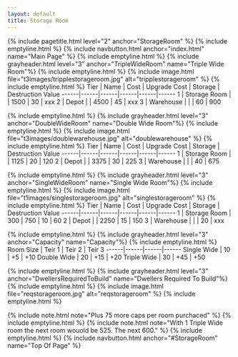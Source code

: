 ```yaml
---
layout: default
title: Storage Room
---
```

{% include pagetitle.html level="2" anchor="StorageRoom" %}
{% include emptyline.html %}
{% include navbutton.html anchor="index.html" name="Main Page" %}
{% include emptyline.html %}
{% include grayheader.html level="3" anchor="TripleWideRoom" name="Triple Wide Room"%}
{% include emptyline.html %}
{% include image.html file="t3images/tripplestorageroom.jpg" alt="tripplestorageroom" %}
{% include emptyline.html %}
Tier | Name | Cost | Upgrade Cost | Storage | Destruction Value
------|------|------|------|------|------
1 | Storage Room | | 1500 | 30 | xxx
2 | Depot | | 4500 | 45 | xxx
3 | Warehouse | | | 60 | 900

{% include emptyline.html %}
{% include grayheader.html level="3" anchor="DoubleWideRoom" name="Double Wide Room"%}
{% include emptyline.html %}
{% include image.html file="t3images/doublewarehouse.jpg" alt="doublewarehouse" %}
{% include emptyline.html %}
Tier | Name | Cost | Upgrade Cost | Storage | Destruction Value
------|------|------|------|------|------
1 | Storage Room | | 1125 | 20 | 120
2 | Depot | | 3375 | 30 | 225
3 | Warehouse | |  | 40 | 675

{% include emptyline.html %}
{% include grayheader.html level="3" anchor="SingleWideRoom" name="Single Wide Room"%}
{% include emptyline.html %}
{% include image.html file="t1images/singlestorageroom.jpg" alt="singlestorageroom" %}
{% include emptyline.html %}
Tier | Name | Cost | Upgrade Cost | Storage | Destruction Value
------|------|------|------|------|------
1 | Storage Room | 300 | 750 | 10 | 60
2 | Depot | | 2250 | 15 | 150
3 | Warehouse | | | 20 | xxx

{% include emptyline.html %}
{% include grayheader.html level="3" anchor="Capacity" name="Capacity"%}
{% include emptyline.html %}
Room Size | Teir 1 | Teir 2 | Teir 3
------|------|------|------
Single Wide | 10 | +5 | +10
Double Wide | 20 | +15 | +20
Triple Wide |	30 | +45 | +50

{% include emptyline.html %}
{% include grayheader.html level="3" anchor="DwellersRequiredToBuild" name="Dwellers Required To Build"%}
{% include emptyline.html %}
{% include image.html file="reqstorageroom.jpg" alt="reqstorageroom" %}
{% include emptyline.html %}

{% include note.html note="Plus 75 more caps per room purchaced" %}
{% include emptyline.html %}
{% include note.html note="With 1 Triple Wide room the next room wouold be 525. The next 600." %}
{% include emptyline.html %}
{% include navbutton.html anchor="#StorageRoom" name="Top Of Page" %}
